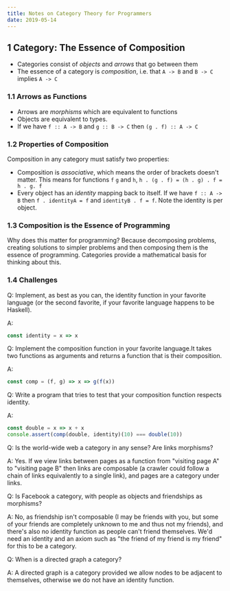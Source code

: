 ```yaml
---
title: Notes on Category Theory for Programmers
date: 2019-05-14
---
```


## 1 Category: The Essence of Composition

- Categories consist of _objects_ and _arrows_ that go between them
- The essence of a category is _composition_, i.e. that `A -> B` and `B -> C` implies `A -> C`

### 1.1 Arrows as Functions

- Arrows are _morphisms_ which are equivalent to functions
- Objects are equivalent to types.
- If we have `f :: A -> B` and `g :: B -> C` then `(g . f) :: A -> C`

### 1.2 Properties of Composition

Composition in any category must satisfy two properties:

- Composition is _associative_, which means the order of brackets doesn't matter. This means for functions `f` `g` and `h`, `h . (g . f) = (h . g) . f = h . g. f`
- Every object has an _identity_ mapping back to itself. If we have `f :: A -> B` then `f . identityA = f` and `identityB . f = f`. Note the identity is per object.

### 1.3 Composition is the Essence of Programming

Why does this matter for programming? Because decomposing problems, creating solutions to simpler problems and then composing them is the essence of programming. Categories provide a mathematical basis for thinking about this.

### 1.4 Challenges

Q: Implement, as best as you can, the identity function in your favorite language (or the second favorite, if your favorite language happens to be Haskell).

A:
``` js
const identity = x => x
```

Q: Implement the composition function in your favorite language.It takes two functions as arguments and returns a function that is their composition.

A:
``` js
const comp = (f, g) => x => g(f(x))
```

Q: Write a program that tries to test that your composition function respects identity.

A:
``` js
const double = x => x + x
console.assert(comp(double, identity)(10) === double(10))
```

Q: Is the world-wide web a category in any sense? Are links morphisms?

A: Yes. If we view links between pages as a function from "visiting page A" to "visiting page B" then links are composable (a crawler could follow a chain of links equivalently to a single link), and pages are a category under links.

Q: Is Facebook a category, with people as objects and friendships as morphisms?

A: No, as friendship isn't composable (I may be friends with you, but some of your friends are completely unknown to me and thus not my friends), and there's also no identity function as people can't friend themselves. We'd need an identity and an axiom such as "the friend of my friend is my friend" for this to be a category.

Q: When is a directed graph a category?

A: A directed graph is a category provided we allow nodes to be adjacent to themselves, otherwise we do not have an identity function.

